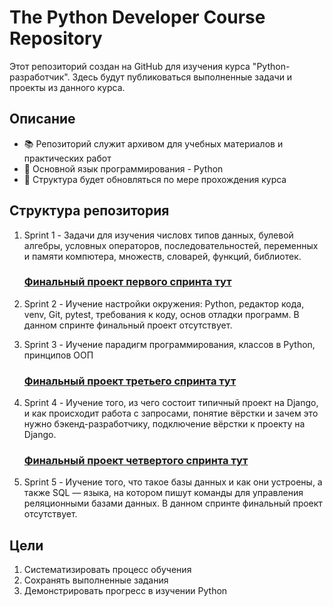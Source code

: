 # The Python Developer Course Repository

Этот репозиторий создан на GitHub для изучения курса "Python-разработчик". Здесь будут публиковаться выполненные задачи и проекты из данного курса.

## Описание
- 📚 Репозиторий служит архивом для учебных материалов и практических работ
- 🐍 Основной язык программирования - Python
- 📂 Структура будет обновляться по мере прохождения курса

## Структура репозитория
1. Sprint 1 - Задачи для изучения числовх типов данных, булевой алгебры, условных операторов, последовательностей, переменных и памяти компютера, 
   множеств, словарей, функций, библиотек.
   ### [**Финальный проект первого спринта тут**](https://github.com/BEZBIG/Pedometr-program)

2. Sprint 2 - Иучение настройки окружения: Python, редактор кода, venv, Git, pytest, требования к коду, основ отладки программ.
   В данном спринте финальный проект отсутствует.

3. Sprint 3 - Иучение парадигм программирования, классов в Python, принципов ООП
   ### [**Финальный проект третьего спринта тут**](https://github.com/BEZBIG/Fitness-tracker-module)

4. Sprint 4 - Иучение того, из чего состоит типичный проект на Django, и как происходит работа с запросами, понятие вёрстки и зачем это нужно бэкенд-разработчику, подключение вёрстки к проекту на Django.
   ### [**Финальный проект четвертого спринта тут**](https://github.com/BEZBIG/Blogicum-social-network)

5. Sprint 5 - Иучение того, что такое базы данных и как они устроены, а также SQL — языка, на котором пишут команды для управления реляционными базами данных.
   В данном спринте финальный проект отсутствует.


## Цели
1. Систематизировать процесс обучения
2. Сохранять выполненные задания
3. Демонстрировать прогресс в изучении Python
